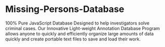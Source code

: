 # Missing-Persons-Database
100% Pure JavaScript Database Designed to help investigators solve criminal cases. 
Our Innovative Light-weight Annotation Database Program allows anyone to quickly and efficiently organize large amounts of data quickly and create portable text files to save and load their work.

